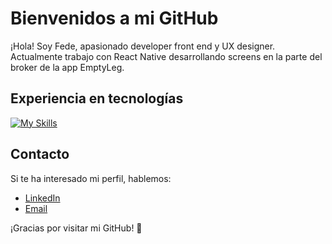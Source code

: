 
# Bienvenidos a mi GitHub

¡Hola! Soy Fede, apasionado developer front end y UX designer. Actualmente trabajo con React Native desarrollando screens en la parte del broker de la app EmptyLeg. 

## Experiencia en tecnologías

[![My Skills](https://skillicons.dev/icons?i=ts,html,css,react,redux,figma,git,nodejs,express,sequelize,postgres,gitlab)](https://skillicons.dev)

## Contacto

Si te ha interesado mi perfil, hablemos:

- [LinkedIn](https://www.linkedin.com/in/federico-risetti-507567196/)
- [Email](mailto:risettifederico.dev@gmail.com)


¡Gracias por visitar mi GitHub! 👋